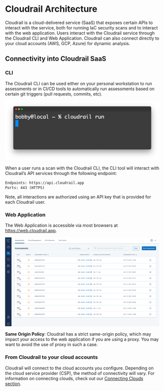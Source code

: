 # Cloudrail Architecture
Cloudrail is a cloud-delivered service (SaaS) that exposes certain APIs to interact with the service, both for running IaC security scans and to interact with the web application. Users interact with the Cloudrail service through the Cloudrail CLI and Web Application. Cloudrail can also connect directly to your cloud accounts (AWS, GCP, Azure) for dynamic analysis.

## Connectivity into Cloudrail SaaS

### CLI
The Cloudrail CLI can be used either on your personal workstation to run assessments or in CI/CD tools to automatically run assessments based on certain git triggers (pull requests, commits, etc).

![Web Application Screenshot](../_media/screenshots/commandline.png)

When a user runs a scan with the Cloudrail CLI, the CLI tool will interact with Cloudrail’s API services through the following endpoint:

```
Endpoints: https://api.cloudrail.app
Ports: 443 (HTTPS)
```

Note, all interactions are authorized using an API key that is provided for each Cloudrail user.

### Web Application
The Web Application is accessible via most browsers at https://web.cloudrail.app.

![Web Application Screenshot](../_media/screenshots/webapp_assessments.png)

**Same Origin Policy**: Cloudrail has a strict same-origin policy, which may impact your access to the web application if you are using a proxy. You may want to avoid the use of proxy in such a case.

### From Cloudrail to your cloud accounts
Cloudrail will connect to the cloud accounts you configure. Depending on the cloud service provider (CSP), the method of connectivity will vary. For information on connecting clouds, check out our [Connecting Clouds section](/getting-started/connecting-clouds.md).
